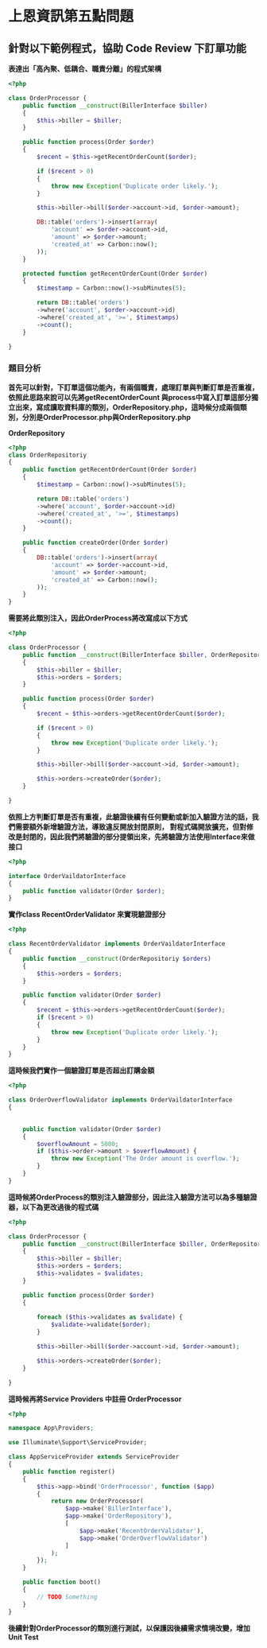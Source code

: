 # 上恩資訊第五點問題

## 針對以下範例程式，協助 Code Review 下訂單功能
**表達出「高內聚、低耦合、職責分離」的程式架構**

```php
<?php

class OrderProcessor {
    public function __construct(BillerInterface $biller)
    {
        $this->biller = $biller;
    }

    public function process(Order $order)
    {
        $recent = $this->getRecentOrderCount($order);

        if ($recent > 0)
        {
            throw new Exception('Duplicate order likely.');
        }

        $this->biller->bill($order->account->id, $order->amount);

        DB::table('orders')->insert(array(
            'account' => $order->account->id,
            'amount' => $order->amount;
            'created_at' => Carbon::now();
        ));
    }

    protected function getRecentOrderCount(Order $order)
    {
        $timestamp = Carbon::now()->subMinutes(5);

        return DB::table('orders')
        ->where('account', $order->account->id)
        ->where('created_at', '>=', $timestamps)
        ->count();
    }

}

```

### 題目分析

**首先可以針對，下訂單這個功能內，有兩個職責，處理訂單與判斷訂單是否重複，
依照此思路來說可以先將getRecentOrderCount 與process中寫入訂單這部分獨立出來，寫成讀取資料庫的類別，OrderRepository.php，這時候分成兩個類別，分別是OrderProcessor.php與OrderRepository.php**

**OrderRepository**

```php
<?php
class OrderRepositoriy 
{
    public function getRecentOrderCount(Order $order)
    {
        $timestamp = Carbon::now()->subMinutes(5);

        return DB::table('orders')
        ->where('account', $order->account->id)
        ->where('created_at', '>=', $timestamps)
        ->count();
    }

    public function createOrder(Order $order) 
    {
        DB::table('orders')->insert(array(
            'account' => $order->account->id,
            'amount' => $order->amount;
            'created_at' => Carbon::now();
        ));
    }
}


```
**需要將此類別注入，因此OrderProcess將改寫成以下方式**

```php
<?php

class OrderProcessor {
    public function __construct(BillerInterface $biller, OrderRepositoriy $orders)
    {
        $this->biller = $biller;
        $this->orders = $orders;
    }

    public function process(Order $order)
    {
        $recent = $this->orders->getRecentOrderCount($order);

        if ($recent > 0)
        {
            throw new Exception('Duplicate order likely.');
        }

        $this->biller->bill($order->account->id, $order->amount);

        $this->orders->createOrder($order);
    }

}
```

**依照上方判斷訂單是否有重複，此驗證後續有任何變動或新加入驗證方法的話，我們需要額外新增驗證方法，導致違反開放封閉原則，
對程式碼開放擴充，但對修改是封閉的，因此我們將驗證的部分提領出來，先將驗證方法使用Interface來做接口**

```php
<?php

interface OrderVaildatorInterface
{
    public function validator(Order $order);
}
```

**實作class RecentOrderValidator 來實現驗證部分**

```php
<?php

class RecentOrderValidator implements OrderVaildatorInterface
{
    public function __construct(OrderRepositoriy $orders)
    {
        $this->orders = $orders;
    }

    public function validator(Order $order)
    {
        $recent = $this->orders->getRecentOrderCount($order);
        if ($recent > 0)
        {
            throw new Exception('Duplicate order likely.');
        }
    }
}

```

**這時候我們實作一個驗證訂單是否超出訂購金額**

```php
<?php

class OrderOverflowValidator implements OrderVaildatorInterface
{
 

    public function validator(Order $order)
    {
        $overflowAmount = 5000;
        if ($this->order->amount > $overflowAmount) {
            throw new Exception('The Order amount is overflow.');
        }
    }
}
```

**這時候將OrderProcess的類別注入驗證部分，因此注入驗證方法可以為多種驗證器，以下為更改過後的程式碼**

```php
<?php

class OrderProcessor {
    public function __construct(BillerInterface $biller, OrderRepositoriy $orders, array $validates = [])
    {
        $this->biller = $biller;
        $this->orders = $orders;
        $this->validates = $validates;
    }

    public function process(Order $order)
    {
        
        foreach ($this->validates as $validate) {
            $validate->validate($order);
        }

        $this->biller->bill($order->account->id, $order->amount);

        $this->orders->createOrder($order);
    }

}
```

**這時候再將Service Providers 中註冊 OrderProcessor**

```php
<?php

namespace App\Providers;

use Illuminate\Support\ServiceProvider;

class AppServiceProvider extends ServiceProvider
{
    public function register()
    {
        $this->app->bind('OrderProcessor', function ($app) 
        {
            return new OrderProcessor(
                $app->make('BillerInterface'),
                $app->make('OrderRepository'),
                [
                    $app->make('RecentOrderValidator'),
                    $app->make('OrderOverflowValidator')
                ]
            );
        });
    }

    public function boot()
    {
        // TODO Something
    }
}
```

**後續針對OrderProcessor的類別進行測試，以保護因後續需求情境改變，增加Unit Test**

